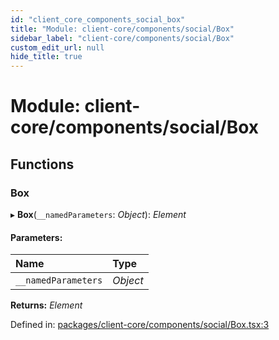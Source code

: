 ```yaml
---
id: "client_core_components_social_box"
title: "Module: client-core/components/social/Box"
sidebar_label: "client-core/components/social/Box"
custom_edit_url: null
hide_title: true
---
```


# Module: client-core/components/social/Box

## Functions

### Box

▸ **Box**(`__namedParameters`: *Object*): *Element*

#### Parameters:

Name | Type |
:------ | :------ |
`__namedParameters` | *Object* |

**Returns:** *Element*

Defined in: [packages/client-core/components/social/Box.tsx:3](https://github.com/xr3ngine/xr3ngine/blob/5a0f83ed8/packages/client-core/components/social/Box.tsx#L3)
